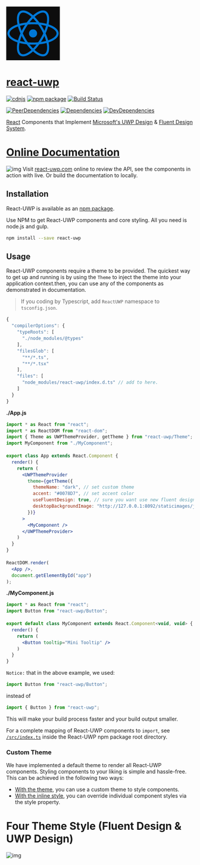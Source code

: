 ![img](https://github.com/myxvisual/react-uwp/blob/master/docs/public/static/images/icons/icon-144x144.png)

# [react-uwp](https://www.react-uwp.com/)

[![cdnjs](https://img.shields.io/cdnjs/v/react-uwp.svg?style=flat-square)](https://cdnjs.com/libraries/react-uwp)
[![npm package](https://img.shields.io/npm/v/react-uwp.svg?style=flat-square)](https://www.npmjs.org/package/react-uwp)
[![Build Status](https://travis-ci.org/myxvisual/react-uwp.svg?branch=master)](https://travis-ci.org/myxvisual/react-uwp)

[![PeerDependencies](https://img.shields.io/david/peer/myxvisual/react-uwp.svg?style=flat-square)](https://david-dm.org/myxvisual/react-uwp#info=peerDependencies&view=list)
[![Dependencies](https://img.shields.io/david/myxvisual/react-uwp.svg?style=flat-square)](https://david-dm.org/myxvisual/react-uwp)
[![DevDependencies](https://img.shields.io/david/dev/myxvisual/react-uwp.svg?style=flat-square)](https://david-dm.org/myxvisual/react-uwp#info=devDependencies&view=list)

[React](https://facebook.github.io/react/) Components that Implement [Microsoft's UWP Design](https://developer.microsoft.com/en-us/windows/apps/design) & [Fluent Design System](http://fluent.microsoft.com/).

# [Online Documentation](https://www.react-uwp.com/)
![img](https://github.com/myxvisual/react-uwp/blob/master/images/doc-site.JPG)
Visit [react-uwp.com](https://www.react-uwp.com/) online to review the API, see the components in action with live.
Or build the documentation to locally.

## Installation
React-UWP is available as an [npm package](https://www.npmjs.org/package/react-uwp).

Use NPM to get React-UWP components and core styling. All you need is node.js and gulp.

``` bash
npm install --save react-uwp
```

## Usage
React-UWP components require a theme to be provided.
The quickest way to get up and running is by using the `Theme` to inject the theme into your application context.then, you can use any of the components as demonstrated in documentation.

> If you coding by Typescript, add `ReactUWP` namespace to `tsconfig.json`.

``` js
{
  "compilerOptions": {
    "typeRoots": [
      "./node_modules/@types"
    ],
    "filesGlob": [
      "**/*.ts",
      "**/*.tsx"
    ],
    "files": [
      "node_modules/react-uwp/index.d.ts" // add to here.
    ]
  }
}
```


**./App.js**
```jsx
import * as React from "react";
import * as ReactDOM from "react-dom";
import { Theme as UWPThemeProvider, getTheme } from "react-uwp/Theme";
import MyComponent from "./MyComponent";

export class App extends React.Component {
  render() {
    return (
      <UWPThemeProvider
        theme={getTheme({
          themeName: "dark", // set custom theme
          accent: "#0078D7", // set accent color
          useFluentDesign: true, // sure you want use new fluent design.
          desktopBackgroundImage: "http://127.0.0.1:8092/staticimages/jennifer-bailey-10753.jpg" // set global desktop background image
        })}
      >
        <MyComponent />
      </UWPThemeProvider>
    )
  }
}

ReactDOM.render(
  <App />,
  document.getElementById("app")
);
```

**./MyComponent.js**
```jsx
import * as React from "react";
import Button from "react-uwp/Button";

export default class MyComponent extends React.Component<void, void> {
  render() {
    return (
      <Button tooltip="Mini Tooltip" />
    )
  }
}
```
`Notice:` that in the above example, we used:
```jsx
import Button from "react-uwp/Button";
```

instead of
```jsx
import { Button } from "react-uwp";
```

This will make your build process faster and your build output smaller.

For a complete mapping of React-UWP components to `import`,
see [`/src/index.ts`](https://github.com/myxvisual/react-uwp/blob/master/src/index.ts) inside the React-UWP npm package root directory.

### Custom Theme

We have implemented a default theme to render all React-UWP components.
Styling components to your liking is simple and hassle-free.
This can be achieved in the following two ways:
- [With the theme](https://www.react-uwp.com/Styles/Custom-Theme), you can use a custom theme to style components.
- [With the inline style](https://www.react-uwp.com/Styles/Styling-Components), you can override individual
component styles via the style property.
# Four Theme Style (Fluent Design & UWP Design)
![img](https://github.com/myxvisual/react-uwp/blob/master/images/four-theme-style.JPG)
